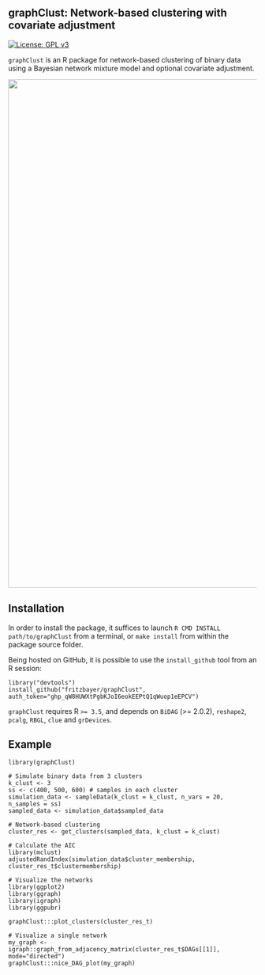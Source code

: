 graphClust: Network-based clustering with covariate adjustment
-----------

[![License: GPL v3](https://img.shields.io/badge/License-GPLv3-blue.svg)](https://www.gnu.org/licenses/gpl-3.0)

`graphClust` is an R package for network-based clustering of binary data using a Bayesian network mixture model and optional covariate adjustment.

<img src="https://github.com/fritzbayer/graphClust/blob/main/vignettes/figures/graphClust3.png" width="1028"/>

Installation
-----------

In order to install the package, it suffices to launch
`R CMD INSTALL path/to/graphClust`
from a terminal, or `make install` from within the package source folder.

Being hosted on GitHub, it is possible to use the `install_github`
tool from an R session:

```{r eval=FALSE}
library("devtools")
install_github("fritzbayer/graphClust", auth_token="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")
```

`graphClust` requires R `>= 3.5`, and depends on 
`BiDAG` (>= 2.0.2), `reshape2`, `pcalg`,
`RBGL`, `clue` and `grDevices`.


Example
-------

```{r eval=FALSE}
library(graphClust)

# Simulate binary data from 3 clusters
k_clust <- 3
ss <- c(400, 500, 600) # samples in each cluster
simulation_data <- sampleData(k_clust = k_clust, n_vars = 20, n_samples = ss)
sampled_data <- simulation_data$sampled_data

# Network-based clustering
cluster_res <- get_clusters(sampled_data, k_clust = k_clust)

# Calculate the AIC 
library(mclust)
adjustedRandIndex(simulation_data$cluster_membership, cluster_res_t$clustermembership)

# Visualize the networks
library(ggplot2)
library(ggraph)
library(igraph)
library(ggpubr)

graphClust:::plot_clusters(cluster_res_t)

# Visualize a single network
my_graph <- igraph::graph_from_adjacency_matrix(cluster_res_t$DAGs[[1]], mode="directed")
graphClust:::nice_DAG_plot(my_graph)

```
